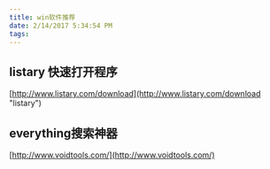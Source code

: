 ```yaml
---
title: win软件推荐
date: 2/14/2017 5:34:54 PM 
tags:
---
```

## listary 快速打开程序 ##
[http://www.listary.com/download](http://www.listary.com/download "listary")
## everything搜索神器 ##
[http://www.voidtools.com/](http://www.voidtools.com/)